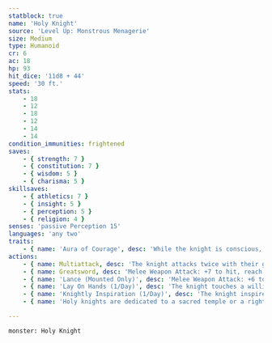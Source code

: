 ```yaml
---
statblock: true
name: 'Holy Knight'
source: 'Level Up: Monstrous Menagerie'
size: Medium
type: Humanoid
cr: 6
ac: 18
hp: 93
hit_dice: '11d8 + 44'
speed: '30 ft.'
stats:
    - 18
    - 12
    - 18
    - 12
    - 14
    - 14
condition_immunities: frightened
saves:
    - { strength: 7 }
    - { constitution: 7 }
    - { wisdom: 5 }
    - { charisma: 5 }
skillsaves:
    - { athletics: 7 }
    - { insight: 5 }
    - { perception: 5 }
    - { religion: 4 }
senses: 'passive Perception 15'
languages: 'any two'
traits:
    - { name: 'Aura of Courage', desc: 'While the knight is conscious, allies within 10 feet are immune to being frightened.' }
actions:
    - { name: Multiattack, desc: 'The knight attacks twice with their greatsword.' }
    - { name: Greatsword, desc: 'Melee Weapon Attack: +7 to hit, reach 5 ft., one target. Hit: 11 (2d6 + 4) slashing damage plus 5 (2d8) radiant damage.' }
    - { name: 'Lance (Mounted Only)', desc: 'Melee Weapon Attack: +6 to hit, reach 10 ft., one target. Hit: 9 (1d12 + 3) piercing damage. If the knight moves at least 20 feet straight towards the target before the attack, they deal an extra 13 (2d12) piercing damage, and the target makes a DC 14 Strength saving throw, falling prone on a failure. This attack is made at disadvantage against targets within 5 feet.' }
    - { name: 'Lay On Hands (1/Day)', desc: 'The knight touches a willing creature or themself and restores 30 hit points.' }
    - { name: 'Knightly Inspiration (1/Day)', desc: 'The knight inspires creatures of their choice within 30 feet that can hear and understand them. For the next minute, inspired creatures gain an expertise die (1d4) on attack rolls and saving throws. A creature can benefit from only one Knightly Inspiration at a time, and the knight cannot target themselves.' }
    - { name: 'Holy knights are dedicated to a sacred temple or a righteous principle', desc: 'While they obey the mandates of the monarchs they serve, they are sworn to fight evil wherever they find it.' }

---
```

```statblock
monster: Holy Knight
```
